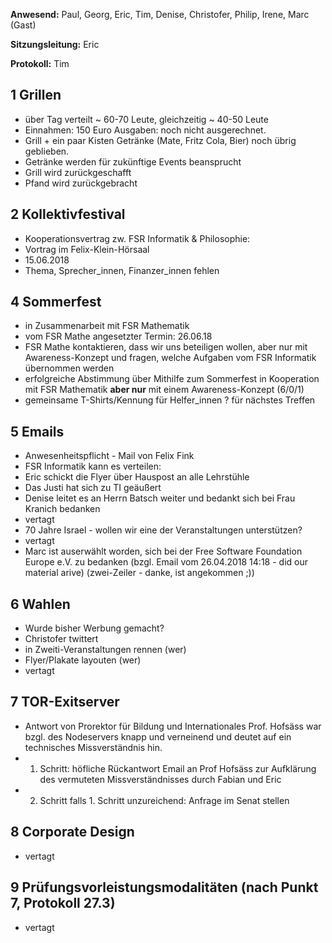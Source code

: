 ---
---

**Anwesend:** Paul, Georg, Eric, Tim, Denise, Christofer, Philip, Irene, Marc (Gast)

**Sitzungsleitung:** Eric

**Protokoll:** Tim

## 1 Grillen

- über Tag verteilt ~ 60-70 Leute, gleichzeitig ~ 40-50 Leute
- Einnahmen: 150 Euro Ausgaben: noch nicht ausgerechnet.
- Grill + ein paar Kisten Getränke (Mate, Fritz Cola, Bier) noch übrig geblieben.
- Getränke werden für zukünftige Events beansprucht
- Grill wird zurückgeschafft
- Pfand wird zurückgebracht

## 2 Kollektivfestival

- Kooperationsvertrag zw. FSR Informatik & Philosophie:
- Vortrag im Felix-Klein-Hörsaal
- 15.06.2018
- Thema, Sprecher_innen, Finanzer_innen fehlen

## 4 Sommerfest

- in Zusammenarbeit mit FSR Mathematik
- vom FSR Mathe angesetzter Termin: 26.06.18
- FSR Mathe kontaktieren, dass wir uns beteiligen wollen, aber nur mit Awareness-Konzept und fragen, welche Aufgaben vom FSR Informatik übernommen werden
- erfolgreiche Abstimmung über Mithilfe zum Sommerfest in Kooperation mit FSR Mathematik **aber nur** mit einem Awareness-Konzept (6/0/1)
- gemeinsame T-Shirts/Kennung für Helfer_innen ? für nächstes Treffen

## 5 Emails

- Anwesenheitspflicht - Mail von Felix Fink
- FSR Informatik kann es verteilen:
- Eric schickt die Flyer über Hauspost an alle Lehrstühle
- Das Justi hat sich zu TI geäußert
- Denise leitet es an Herrn Batsch weiter und bedankt sich bei Frau Kranich bedanken
- vertagt
- 70 Jahre Israel - wollen wir eine der Veranstaltungen unterstützen?
- vertagt
- Marc ist auserwählt worden, sich bei der Free Software Foundation Europe e.V. zu bedanken (bzgl. Email vom 26.04.2018 14:18 - did our material arive) (zwei-Zeiler - danke, ist angekommen ;))

## 6 Wahlen

- Wurde bisher Werbung gemacht?
- Christofer twittert
- in Zweiti-Veranstaltungen rennen (wer)
- Flyer/Plakate layouten (wer)
- vertagt

## 7 TOR-Exitserver

- Antwort von Prorektor für Bildung und Internationales Prof. Hofsäss war bzgl. des Nodeservers knapp und verneinend und deutet auf ein technisches Missverständnis hin.
- 1. Schritt: höfliche Rückantwort Email an Prof Hofsäss zur Aufklärung des vermuteten Missverständnisses durch Fabian und Eric
- 2. Schritt falls 1. Schritt unzureichend: Anfrage im Senat stellen

## 8 Corporate Design

- vertagt

## 9 Prüfungsvorleistungsmodalitäten (nach Punkt 7, Protokoll 27.3)

- vertagt
